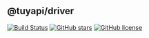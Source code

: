 ## @tuyapi/driver

[![Build Status](https://travis-ci.com/TuyaAPI/driver.svg?branch=master)](https://travis-ci.com/TuyaAPI/driver) [![GitHub stars](https://img.shields.io/github/stars/TuyaAPI/driver)](https://github.com/TuyaAPI/driver/stargazers) [![GitHub license](https://img.shields.io/github/license/TuyaAPI/driver)](https://github.com/TuyaAPI/driver/blob/master/LICENSE)
